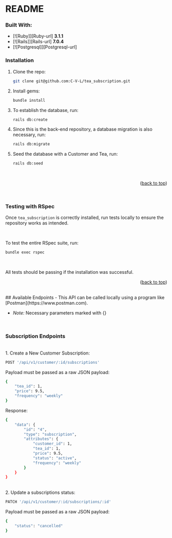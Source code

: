 # README

### Built With:

* [![Ruby]][Ruby-url] **3.1.1**
* [![Rails]][Rails-url] **7.0.4**
* [![Postgresql]][Postgresql-url]

### Installation

1. Clone the repo:
   ```bash
   git clone git@github.com:C-V-L/tea_subscription.git
   ```

2. Install gems:
   ```bash
   bundle install
   ```

3. To establish the database, run:
   ```bash
   rails db:create
   ```

4. Since this is the back-end repository, a database migration is also necessary, run:
   ```bash
   rails db:migrate
   ```
5. Seed the database with a Customer and Tea, run:
   ```bash
   rails db:seed
   ```
<br>

<p align="right">(<a href="#readme-top">back to top</a>)</p>

<br>

### Testing with RSpec

Once `tea_subscription` is correctly installed, run tests locally to ensure the repository works as intended.

<br>

  To test the entire RSpec suite, run:
   ```bash
   bundle exec rspec
   ```

<br>

All tests should be passing if the installation was successful. 

<p align="right">(<a href="#readme-top">back to top</a>)</p>

<br>
## Available Endpoints
- This API can be called locally using a program like [Postman](https://www.postman.com).

- *Note:* Necessary parameters marked with {}

<br>

### __Subscription__ __Endpoints__

<br>
1. Create a New Customer Subscription:
<br>

```bash
POST '/api/v1/customer/:id/subscriptions'
```

Payload must be passed as a raw JSON payload:
```bash
{
    "tea_id": 1,
    "price": 9.5,
    "frequency": "weekly"
}
```

Response:
```bash
{
    "data": {
        "id": "4",
        "type": "subscription",
        "attributes": {
            "customer_id": 1,
            "tea_id": 1,
            "price": 9.5,
            "status": "active",
            "frequency": "weekly"
        }
    }
}
```
<br>
2. Update a subscriptions status:
<br>

```bash
PATCH '/api/v1/customer/:id/subscriptions/:id'
```

Payload must be passed as a raw JSON payload:
```bash
{
    "status": "cancelled"
}

